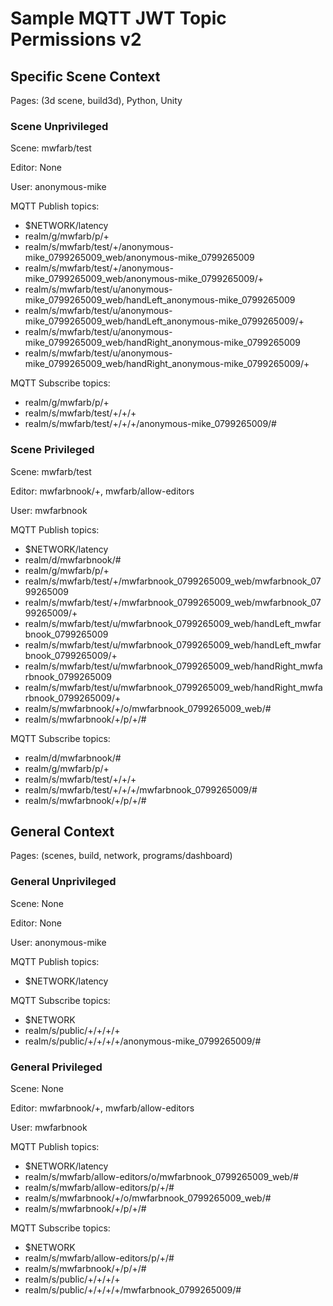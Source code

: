 # Sample MQTT JWT Topic Permissions v2

## Specific Scene Context
Pages: (3d scene, build3d), Python, Unity

### Scene Unprivileged
Scene: mwfarb/test

Editor: None

User: anonymous-mike

MQTT Publish topics:
- $NETWORK/latency
- realm/g/mwfarb/p/+
- realm/s/mwfarb/test/+/anonymous-mike_0799265009_web/anonymous-mike_0799265009
- realm/s/mwfarb/test/+/anonymous-mike_0799265009_web/anonymous-mike_0799265009/+
- realm/s/mwfarb/test/u/anonymous-mike_0799265009_web/handLeft_anonymous-mike_0799265009
- realm/s/mwfarb/test/u/anonymous-mike_0799265009_web/handLeft_anonymous-mike_0799265009/+
- realm/s/mwfarb/test/u/anonymous-mike_0799265009_web/handRight_anonymous-mike_0799265009
- realm/s/mwfarb/test/u/anonymous-mike_0799265009_web/handRight_anonymous-mike_0799265009/+

MQTT Subscribe topics:
- realm/g/mwfarb/p/+
- realm/s/mwfarb/test/+/+/+
- realm/s/mwfarb/test/+/+/+/anonymous-mike_0799265009/#

### Scene Privileged
Scene: mwfarb/test

Editor: mwfarbnook/+, mwfarb/allow-editors

User: mwfarbnook

MQTT Publish topics:
- $NETWORK/latency
- realm/d/mwfarbnook/#
- realm/g/mwfarb/p/+
- realm/s/mwfarb/test/+/mwfarbnook_0799265009_web/mwfarbnook_0799265009
- realm/s/mwfarb/test/+/mwfarbnook_0799265009_web/mwfarbnook_0799265009/+
- realm/s/mwfarb/test/u/mwfarbnook_0799265009_web/handLeft_mwfarbnook_0799265009
- realm/s/mwfarb/test/u/mwfarbnook_0799265009_web/handLeft_mwfarbnook_0799265009/+
- realm/s/mwfarb/test/u/mwfarbnook_0799265009_web/handRight_mwfarbnook_0799265009
- realm/s/mwfarb/test/u/mwfarbnook_0799265009_web/handRight_mwfarbnook_0799265009/+
- realm/s/mwfarbnook/+/o/mwfarbnook_0799265009_web/#
- realm/s/mwfarbnook/+/p/+/#

MQTT Subscribe topics:
- realm/d/mwfarbnook/#
- realm/g/mwfarb/p/+
- realm/s/mwfarb/test/+/+/+
- realm/s/mwfarb/test/+/+/+/mwfarbnook_0799265009/#
- realm/s/mwfarbnook/+/p/+/#

## General Context
Pages: (scenes, build, network, programs/dashboard)

### General Unprivileged
Scene: None

Editor: None

User: anonymous-mike

MQTT Publish topics:
- $NETWORK/latency

MQTT Subscribe topics:
- $NETWORK
- realm/s/public/+/+/+/+
- realm/s/public/+/+/+/+/anonymous-mike_0799265009/#

### General Privileged
Scene: None

Editor: mwfarbnook/+, mwfarb/allow-editors

User: mwfarbnook

MQTT Publish topics:
- $NETWORK/latency
- realm/s/mwfarb/allow-editors/o/mwfarbnook_0799265009_web/#
- realm/s/mwfarb/allow-editors/p/+/#
- realm/s/mwfarbnook/+/o/mwfarbnook_0799265009_web/#
- realm/s/mwfarbnook/+/p/+/#

MQTT Subscribe topics:
- $NETWORK
- realm/s/mwfarb/allow-editors/p/+/#
- realm/s/mwfarbnook/+/p/+/#
- realm/s/public/+/+/+/+
- realm/s/public/+/+/+/+/mwfarbnook_0799265009/#
